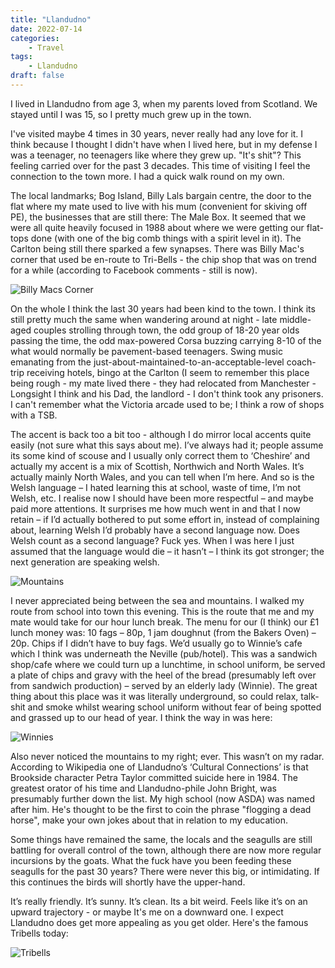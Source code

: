 ```yaml
---
title: "Llandudno"
date: 2022-07-14
categories:
    - Travel
tags:
    - Llandudno
draft: false
---
```


I lived in Llandudno from age 3, when my parents loved from Scotland. We stayed until I was 15, so I pretty much grew up in the town.

I've visited maybe 4 times in 30 years, never really had any love for it. I think because I thought I didn't have when I lived here, but in my defense I was a teenager, no teenagers like where they grew up. "It's shit"? This feeling carried over for the past 3 decades. This time of visiting I feel the connection to the town more. I had a quick walk round on my own.

The local landmarks; Bog Island, Billy Lals bargain centre, the door to the flat where my mate used to live with his mum (convenient for skiving off PE), the businesses that are still there: The Male Box. It seemed that we were all quite heavily focused in 1988 about where we were getting our flat-tops done (with one of the big comb things with a spirit level in it). The Carlton being still there sparked a few synapses. There was Billy Mac's corner that used be en-route to Tri-Bells - the chip shop that was on trend for a while (according to Facebook comments - still is now).

![Billy Macs Corner](/images/llandudno-billy-macs.jpg)

On the whole I think the last 30 years had been kind to the town. I think its still pretty much the same when wandering around at night - late middle-aged couples strolling through town, the odd group of 18-20 year olds passing the time, the odd max-powered Corsa buzzing carrying 8-10 of the what would normally be pavement-based teenagers. Swing music emanating from the just-about-maintained-to-an-acceptable-level coach-trip receiving hotels, bingo at the Carlton (I seem to remember this place being rough - my mate lived there - they had relocated from Manchester - Longsight I think and his Dad, the landlord - I don't think took any prisoners. I can't remember what the Victoria arcade used to be; I think a row of shops with a TSB.

The accent is back too a bit too - although I do mirror local accents quite easily (not sure what this says about me). I’ve always had it; people assume its some kind of scouse and I usually only correct them to ‘Cheshire’ and actually my accent is a mix of Scottish, Northwich and North Wales. It’s actually mainly North Wales, and you can tell when I’m here. And so is the Welsh language – I hated learning this at school, waste of time, I’m not Welsh, etc. I realise now I should have been more respectful – and maybe paid more attentions. It surprises me how much went in and that I now retain – if I’d actually bothered to put some effort in, instead of complaining about, learning Welsh I’d probably have a second language now. Does Welsh count as a second language? Fuck yes. When I was here I just assumed that the language would die – it hasn’t – I think its got stronger; the next generation are speaking welsh.

![Mountains](/images/llandudno-mountains.jpg)

I never appreciated being between the sea and mountains. I walked my route from school into town this evening. This is the route that me and my mate would take for our hour lunch break. The menu for our (I think) our £1 lunch money was: 10 fags – 80p, 1 jam doughnut (from the Bakers Oven) – 20p. Chips if I didn’t have to buy fags. We’d usually go to Winnie’s cafe which I think was underneath the Neville (pub/hotel). This was a sandwich shop/cafe where we could turn up a lunchtime, in school uniform, be served a plate of chips and gravy with the heel of the bread (presumably left over from sandwich production) – served by an elderly lady (Winnie). The great thing about this place was it was literally underground, so could relax, talk-shit and smoke whilst wearing school uniform without fear of being spotted and grassed up to our head of year. I think the way in was here:

![Winnies](/images/llandudno-winnies.jpg)

Also never noticed the mountains to my right; ever. This wasn’t on my radar. According to Wikipedia one of Llandudno’s ‘Cultural Connections’ is that Brookside character Petra Taylor committed suicide here in 1984. The greatest orator of his time and Llandudno-phile John Bright, was presumably further down the list. My high school (now ASDA) was named after him. He's thought to be the first to coin the phrase "flogging a dead horse", make your own jokes about that in relation to my education.

Some things have remained the same, the locals and the seagulls are still battling for overall control of the town, although there are now more regular incursions by the goats. What the fuck have you been feeding these seagulls for the past 30 years? There were never this big, or intimidating. If this continues the birds will shortly have the upper-hand.

It’s really friendly. It’s sunny. It’s clean. Its a bit weird. Feels like it’s on an upward trajectory - or maybe It's me on a downward one. I expect Llandudno does get more appealing as you get older. Here's the famous Tribells today:

![Tribells](/images/llandudno-tribells.jpg)
